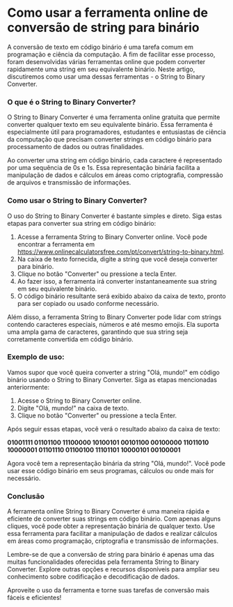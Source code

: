 Como usar a ferramenta online de conversão de string para binário
=================================================================

A conversão de texto em código binário é uma tarefa comum em programação e ciência da computação. A fim de facilitar esse processo, foram desenvolvidas várias ferramentas online que podem converter rapidamente uma string em seu equivalente binário. Neste artigo, discutiremos como usar uma dessas ferramentas - o String to Binary Converter.

### O que é o String to Binary Converter?

O String to Binary Converter é uma ferramenta online gratuita que permite converter qualquer texto em seu equivalente binário. Essa ferramenta é especialmente útil para programadores, estudantes e entusiastas de ciência da computação que precisam converter strings em código binário para processamento de dados ou outras finalidades.

Ao converter uma string em código binário, cada caractere é representado por uma sequência de 0s e 1s. Essa representação binária facilita a manipulação de dados e cálculos em áreas como criptografia, compressão de arquivos e transmissão de informações.

### Como usar o String to Binary Converter?

O uso do String to Binary Converter é bastante simples e direto. Siga estas etapas para converter sua string em código binário:

1. Acesse a ferramenta String to Binary Converter online. Você pode encontrar a ferramenta em <https://www.onlinecalculatorsfree.com/pt/convert/string-to-binary.html>.
2. Na caixa de texto fornecida, digite a string que você deseja converter para binário.
3. Clique no botão "Converter" ou pressione a tecla Enter.
4. Ao fazer isso, a ferramenta irá converter instantaneamente sua string em seu equivalente binário.
5. O código binário resultante será exibido abaixo da caixa de texto, pronto para ser copiado ou usado conforme necessário.

Além disso, a ferramenta String to Binary Converter pode lidar com strings contendo caracteres especiais, números e até mesmo emojis. Ela suporta uma ampla gama de caracteres, garantindo que sua string seja corretamente convertida em código binário.

### Exemplo de uso:

Vamos supor que você queira converter a string "Olá, mundo!" em código binário usando o String to Binary Converter. Siga as etapas mencionadas anteriormente:

1. Acesse o String to Binary Converter online.
2. Digite "Olá, mundo!" na caixa de texto.
3. Clique no botão "Converter" ou pressione a tecla Enter.

Após seguir essas etapas, você verá o resultado abaixo da caixa de texto:

**01001111 01101100 11100000 10100101 00101100 00100000 11011010 10000001 01101110 01100100 11101101 10000101 00100001**

Agora você tem a representação binária da string "Olá, mundo!". Você pode usar esse código binário em seus programas, cálculos ou onde mais for necessário.

### Conclusão

A ferramenta online String to Binary Converter é uma maneira rápida e eficiente de converter suas strings em código binário. Com apenas alguns cliques, você pode obter a representação binária de qualquer texto. Use essa ferramenta para facilitar a manipulação de dados e realizar cálculos em áreas como programação, criptografia e transmissão de informações.

Lembre-se de que a conversão de string para binário é apenas uma das muitas funcionalidades oferecidas pela ferramenta String to Binary Converter. Explore outras opções e recursos disponíveis para ampliar seu conhecimento sobre codificação e decodificação de dados.

Aproveite o uso da ferramenta e torne suas tarefas de conversão mais fáceis e eficientes!